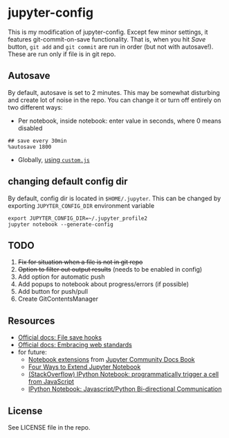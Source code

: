 # jupyter-config

This is my modification of jupyter-config. Except few minor settings, it features git-commit-on-save functionality. That is, when you hit _Save_ button, `git add` and `git commit` are run in order (but not with autosave!). These are run only if file is in git repo. 

## Autosave

By default, autosave is set to 2 minutes. This may be somewhat disturbing and create lot of noise in the repo. You can change it or turn off entirely on two different ways:

* Per notebook, inside notebook: enter value in seconds, where 0 means disabled

```       
## save every 30min
%autosave 1800 
```
* Globally, [using `custom.js`](http://stackoverflow.com/questions/25631344/turn-off-autosave-in-ipython-notebook)

## changing default config dir

By default, config dir is located in `$HOME/.jupyter`. This can be changed by exporting `JUPYTER_CONFIG_DIR` environment variable

```
export JUPYTER_CONFIG_DIR=~/.jupyter_profile2
jupyter notebook --generate-config
```

## TODO

1. ~~Fix for situation when a file is not in git repo~~
2. ~~Option to filter out output results~~ (needs to be enabled in config)
3. Add option for automatic push
4. Add popups to notebook about progress/errors (if possible)
5. Add button for push/pull
6. Create GitContentsManager

## Resources

* [Official docs: File save hooks](http://jupyter-notebook.readthedocs.org/en/latest/extending/savehooks.html)
* [Official docs: Embracing web standards](http://jupyter-notebook.readthedocs.org/en/latest/examples/Notebook/rstversions/JavaScript%20Notebook%20Extensions.html)
* for future:
    * [Notebook extensions](https://carreau.gitbooks.io/jupyter-book/content/notebook-extensions.html) from [Jupyter Community Docs Book](https://www.gitbook.com/book/carreau/jupyter-book/details)
    * [Four Ways to Extend Jupyter Notebook](https://mindtrove.info/4-ways-to-extend-jupyter-notebook/)
    * [(StackOverflow) IPython Notebook: programmatically trigger a cell from JavaScript](http://stackoverflow.com/questions/21470546/ipython-notebook-programmatically-trigger-a-cell-from-javascript)
    * [IPython Notebook: Javascript/Python Bi-directional Communication](http://jakevdp.github.io/blog/2013/06/01/ipython-notebook-javascript-python-communication/)

## License

See LICENSE file in the repo.
